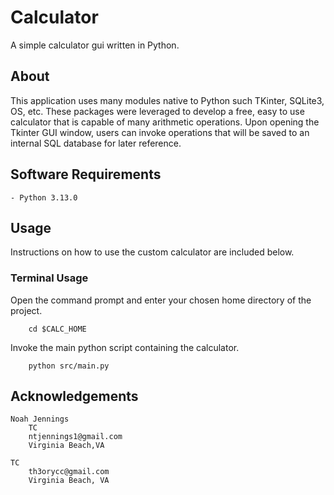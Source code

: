 # Calculator

A simple calculator gui written in Python.

## About

This application uses many modules native to Python such TKinter, SQLite3, OS, etc. These packages were leveraged to develop a free, easy to use calculator that is capable of many arithmetic operations. Upon opening the Tkinter GUI window, users can invoke operations that will be saved to an internal SQL database for later reference. 

## Software Requirements 

```
- Python 3.13.0
```

## Usage 

Instructions on how to use the custom calculator are included below.

### Terminal Usage

Open the command prompt and enter your chosen home directory of the project.

```
	cd $CALC_HOME
```

Invoke the main python script containing the calculator.

```
	python src/main.py
```

## Acknowledgements

```
Noah Jennings 
	TC 
	ntjennings1@gmail.com
	Virginia Beach,VA 

TC
	th3orycc@gmail.com
	Virginia Beach, VA

```
